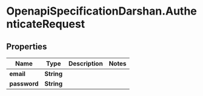 # OpenapiSpecificationDarshan.AuthenticateRequest

## Properties

Name | Type | Description | Notes
------------ | ------------- | ------------- | -------------
**email** | **String** |  | 
**password** | **String** |  | 


